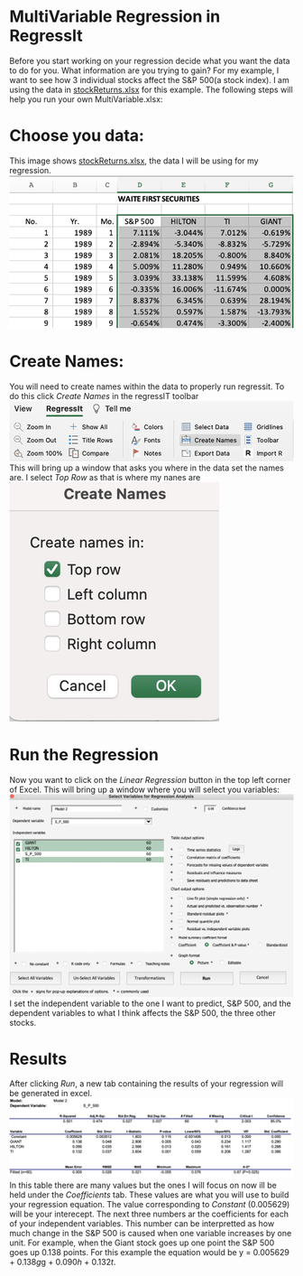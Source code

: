 # MultiVariable Regression in RegressIt

Before you start working on your regression decide what you want the data to do for you. What information are you trying to gain? For my example, I want to see how 3 individual stocks affect the S&P 500(a stock index). I am using the data in [stockReturns.xlsx](https://github.com/nmcdowell00/Data_Jam_Resources/blob/main/stockReturns.xlsx) for this example. The following steps will help you run your own MultiVariable.xlsx: 

# Choose you data:
This image shows [stockReturns.xlsx](https://github.com/nmcdowell00/Data_Jam_Resources/blob/main/stockReturns.xlsx),  the data I will be using for my regression.
![](images/columnms.png)

# Create Names:
You will need to create names within the data to properly run regressit. To do this click *Create Names* in the regressIT toolbar ![](images/createnames.png) This will bring up a window that asks you where in the data set the names are. I select *Top Row* as that is where my nanes are 
![](images/toprow.png)

# Run the Regression
Now you want to click on the *Linear Regression* button in the top left corner of Excel. This will bring up a window where you will select you variables: 
![](images/regressittable.png) I set the independent variable to the one I want to predict, S&P 500, and the dependent variables to what I think affects the S&P 500, the three other stocks. 

# Results
After clicking *Run*, a new tab containing the results of your regression will be generated in excel. ![](images/stats.png) In this table there are many values but the ones I will focus on now ill be held under the *Coefficients* tab. These values are what you will use to build your regression equation. The value corresponding to *Constant* (0.005629) will be your interecept. The next three numbers ar the coefficients for each of your independent variables. This number can be interpretted as how much change in the S&P 500 is caused when one variable increases by one unit. For example, when the Giant stock goes up one point the S&P 500 goes up 0.138 points. For this example the equation would be y = 0.005629 + 0.138*g*g + 0.090*h* + 0.132*t*. 



